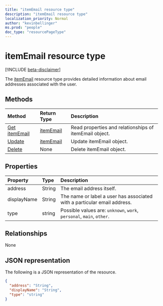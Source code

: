 ```yaml
---
title: "itemEmail resource type"
description: "itemEmail resource type"
localization_priority: Normal
author: "kevinbellinger"
ms.prod: "people"
doc_type: "resourcePageType"
---
```


# itemEmail resource type

[!INCLUDE [beta-disclaimer](../../includes/beta-disclaimer.md)]

The [itemEmail](itememail.md) resource type provides detailed information about email addresses associated with the user.

## Methods

| Method                                   | Return Type               | Description                                            |
|:-----------------------------------------|:--------------------------|:-------------------------------------------------------|
| [Get itemEmail](../api/itememail-get.md) | [itemEmail](itememail.md) | Read properties and relationships of itemEmail object. |
| [Update](../api/itememail-update.md)     | [itemEmail](itememail.md) | Update itemEmail object.                               |
| [Delete](../api/itememail-delete.md)     | None                      | Delete itemEmail object.                               |

## Properties

| Property     | Type        | Description                                                               |
|:-------------|:------------|:--------------------------------------------------------------------------|
|address       |String       | The email address itself.                                                 |
|displayName   |String       | The name or label a user has associated with a particular email address.  |
|type          |string       | Possible values are: `unknown`, `work`, `personal`, `main`, `other`.      |

## Relationships

None

## JSON representation

The following is a JSON representation of the resource.

<!-- {
  "blockType": "resource",
  "optionalProperties": [

  ],
  "@odata.type": "microsoft.graph.itemEmail",
  "baseType": ""
}-->

```json
{
  "address": "String",
  "displayName": "String",
  "type": "string"
}
```

<!-- uuid: 16cd6b66-4b1a-43a1-adaf-3a886856ed98
2019-02-04 14:57:30 UTC -->
<!-- {
  "type": "#page.annotation",
  "description": "itemEmail resource",
  "keywords": "",
  "section": "documentation",
  "tocPath": ""
}-->